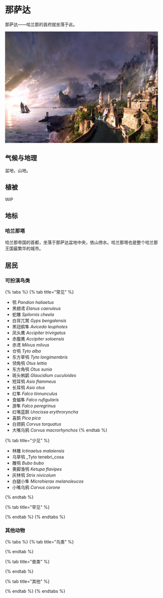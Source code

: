 # 那萨达

那萨达——哈兰那的首府就坐落于此。

![](../../.gitbook/assets/v6ckbz.jpg)

## 气候与地理 <a id="qi-hou"></a>

‌盆地，山地。

## 植被 <a id="zhi-bei"></a>

WIP

## 地标

### 哈兰那塔

哈兰那帝国的首都，坐落于那萨达盆地中央，依山傍水。哈兰那塔也是整个哈兰那王国最繁华的城市。

## 居民 <a id="ju-min"></a>

### 可扮演鸟类 <a id="ke-ban-yan-niao-lei"></a>

{% tabs %}
{% tab title="常见" %}
* 鹗 _Pandion haliaetus_
* 黑翅鸢 _Elanus caeruleus_
* 蛇雕 _Spilornis cheela_ 
* 白背兀鹫 _Gyps bengalensis_
* 黑冠鹃隼 _Aviceda leuphotes_ 
* 凤头鹰 _Accipiter trivirgatus_ 
* 赤腹鹰 _Accipiter soloensis_ 
* 赤鸢 _Milvus milvus_ 
* 仓鸮 _Tyto alba_
* 东方草鸮 _Tyto longimembris_
* 领角鸮 _Otus lettia_ 
* 东方角鸮 _Otus sunia_ 
* 斑头鸺鹠 _Glaucidium cuculoides_
* 短耳鸮 _Asio flammeus_ 
* 长耳鸮 _Asio otus_ 
* 红隼 _Falco tinnunculus_ 
* 食蝠隼 _Falco rufigularis_ 
* 游隼 _Falco peregrinus_ 
* 红嘴蓝鹊 _Urocissa erythroryncha_ 
* 喜鹊 _Pica pica_ 
* 白颈鸦 _Corvus torquatus_
* 大嘴乌鸦 _Corvus macrorhynchos_ 
{% endtab %}

{% tab title="少见" %}
* 林雕 _Ictinaetus malaiensis_ 
* 乌草鸮 _Tyto tenebri_cosa
* 雕鸮 _Bubo bubo_
* 黄脚渔鸮 _Ketupa flavipes_
* 灰林鸮 _Strix nivicolum_ 
* 白腿小隼 _Microhierax melanoleucos_
* 小嘴乌鸦 _Corvus corone_ 

 
{% endtab %}

{% tab title="罕见" %}

{% endtab %}
{% endtabs %}

### 其他动物 <a id="qi-ta-dong-wu"></a>

{% tabs %}
{% tab title="鸟类" %}

{% endtab %}

{% tab title="兽类" %}

{% endtab %}

{% tab title="其他" %}

{% endtab %}
{% endtabs %}

